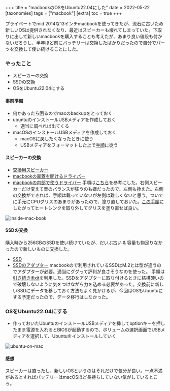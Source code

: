 +++
title = "macbookのOSをUbuntu22.04にした"
date = 2022-05-22
[taxonomies]
tags = ["macbook"]
[extra]
toc = true
+++

プライベートでmid 2014な13インチmacbookを使ってきたが、流石に古いため新しいOSは提供されなくなり、最近はスピーカーも壊れてしまっていた。下取りに出して新しいmacbookを購入することも考えたが、あまり良い値段も付かないだろうし、半年ほど前にバッテリーは交換したばかりだったので自分でパーツを交換して使い続けることにした。

### やったこと
* スピーカーの交換
* SSDの交換
* OSをUbuntu22.04にする

#### 事前準備
* 何かあったら困るのでmacのbackupをとっておく
* ubuntuのインストールUSBメディアを作成しておく
  * 適当に調べれば出てくる
* macOSのインストールUSBメディアを作成しておく
  * macOSに戻したくなったときに使う
  * USBメディアをフォーマットした上で[手順](https://support.apple.com/ja-jp/HT201372)に従う
#### スピーカーの交換
* [交換用スピーカー](https://www.amazon.co.jp/gp/product/B07Z9233HQ)
* [macbookの裏蓋を開けるドライバー](https://www.amazon.co.jp/gp/product/B07Z9233HQ)
* [macbookの内部で使うドライバー](https://www.amazon.co.jp/gp/product/B002SQLDS2)
手順は[こちら](https://jp.ifixit.com/Guide/MacBook+Pro+13-Inch+Retina+Display+Mid+2014%E3%81%AE%E5%8F%B3%E5%81%B4%E3%82%B9%E3%83%94%E3%83%BC%E3%82%AB%E3%83%BC%E3%81%AE%E4%BA%A4%E6%8F%9B/27848)を参考にした。右側スピーカーだけ変えて音のバランスが狂うのも嫌だったので、左側も換えた。右側の交換ができれば、手順は載っていないが左側は難しくないと思う。ついでに手元にCPUグリスのあまりがあったので、塗り直しておいた。[この手順](https://jp.ifixit.com/Guide/MacBook+Pro+13-Inch+Retina+Display+Mid+2014+%E3%81%AE%E3%83%92%E3%83%BC%E3%83%88%E3%82%B7%E3%83%B3%E3%82%AF%E3%81%AE%E4%BA%A4%E6%8F%9B/27839)にしたがってヒートシンクを取り外してグリスを塗り直せば良い。

![inside-mac-book](https://www.dropbox.com/s/gyd9hlumns2soz6/inside-macbook.jpg?dl=1)
#### SSDの交換
購入時から256GBのSSDを使い続けていたが、だいぶ古い & 容量も物足りなかったので新しいものに交換した。
* [SSD](https://www.amazon.co.jp/gp/product/B08C2S7HTT)
* [SSDのアダプター](https://www.amazon.co.jp/gp/product/B01CWWAENG)
macbookので利用されているSSDはM.2とは型が違うのでアダプターが必要。適当にググって評判が良さそうなのを使った。
手順は[引き続きifixit](https://jp.ifixit.com/Guide/MacBook+Pro+13-Inch+Retina+Display+Mid+2014+SSD%E3%81%AE%E4%BA%A4%E6%8F%9B/27849)を利用した。SSDをアダプターに取り付けるときに結構硬いので破壊しないように気をつけながら力を込める必要があった。交換前に新しいSSDにデータを移しておく方法もよく見かけるが、今回はOSもUbuntuにする予定だったので、データ移行はしなかった。
### OSをUbuntu22.04にする
* 作っておいたUbuntuのインストールUSBメディアを挿してoptionキーを押したまま電源を入れるとBIOSが起動するので、ボリュームの選択画面でUSBメディアを選択して、Ubuntuをインストールしていく

![ubuntu-on-mac](https://www.dropbox.com/s/no6sjpp6mgw2spl/ubuntu-on-mac.jpg?dl=1)

#### 感想
スピーカーは直ったし、新しいOSというのはそれだけで気分が良い。一点不満があるとすればバッテリーはmacOSほど長持ちしていない気がしているところ。
